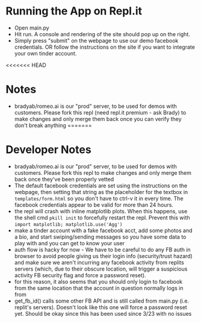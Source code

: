 # Running the App on Repl.it
- Open main.py 
- Hit run. A console and rendering of the site should pop up on the right. 
- Simply press "submit" on the webpage to use our demo facebook credentials. OR follow the instructions on the site if you want to integrate your own tinder account.

<<<<<<< HEAD
# Notes
- bradyab/romeo.ai is our "prod" server, to be used for demos with customers. Please fork this repl (need repl.it premium - ask Brady) to make changes and only merge them back once you can verify they don't break anything
=======
# Developer Notes
- bradyab/romeo.ai is our "prod" server, to be used for demos with customers. Please fork this repl to make changes and only merge them back once they've been properly vetted
- The default facebook credentials are set using the instructions on the webpage, then setting that string as the placeholder for the textbox in `templates/form.html` so you don't have to ctrl-v it in every time. The facebook credentials appear to be valid for more than 24 hours.
- the repl will crash with inline matplotlib plots. When this happens, use the shell cmd `pkill init` to forcefully restart the repl. Prevent this with `import matplotlib;
matplotlib.use('Agg')`
- make a tinder account with a fake facebook acct, add some photos and a bio, and start swiping/sending messages so you have some data to play with and you can get to know your user
- auth flow is hacky for now - We have to be careful to do any FB auth in browser to avoid people giving us their login info (security/trust hazard) and make sure we aren't incurring any facebook activity from replits servers (which, due to their obscure location, will trigger a suspicious activity FB security flag and force a password reset).
- for this reason, it also seems that you should only login to facebook from the same location that the account in question normally logs in from
- get_fb_id() calls some other FB API and is still called from main.py (i.e. replit's servers). Doesn't look like this one will force a password reset yet. Should be okay since this has been used since 3/23 with no issues 